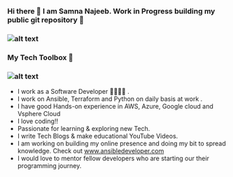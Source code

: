 ### Hi there 👋 I am Samna Najeeb. Work in Progress building my public git repository 🔭 

### ![alt text](https://i0.wp.com/www.ansibledeveloper.com/wp-content/uploads/2021/05/samna_onam-2.jpg?fit=300%2C300&ssl=1)

### My Tech Toolbox 🧰
### ![alt text](https://www.google.com/imgres?imgurl=https%3A%2F%2Fi.pinimg.com%2Foriginals%2F10%2F66%2Fca%2F1066cabb206c21ff44dbb21434ed8e48.png&imgrefurl=https%3A%2F%2Fwww.pinterest.com%2Fpin%2F670262357022084886%2F&tbnid=GRk3CBFLuSeHfM&vet=12ahUKEwjWlpjJp9z3AhVkwDgGHUUfB2gQMygLegUIARDyAQ..i&docid=tYkzHyoOTCjhsM&w=600&h=339&q=ansible%20logo&hl=en-GB&ved=2ahUKEwjWlpjJp9z3AhVkwDgGHUUfB2gQMygLegUIARDyAQ)


- I work as a Software Developer 👩‍💻👩‍💻 .
- I work on Ansible, Terraform and Python on daily basis at work .
- I have good Hands-on experience in AWS, Azure, Google cloud and Vsphere Cloud 
- I love coding!!
- Passionate for learning & exploring new Tech. 
- I write Tech Blogs & make educational YouTube Videos.
- I am working on building my online presence and doing my bit to spread knowledge. Check out www.ansibledeveloper.com 
- I would love to  mentor fellow developers who are starting our their programming journey.


<!--
**samnanajeeb/samnanajeeb** is a ✨ _special_ ✨ repository because its `README.md` (this file) appears on your GitHub profile.

Here are some ideas to get you started:

- 🔭 I’m currently working on ...
- 🌱 I’m currently learning ...
- 👯 I’m looking to collaborate on ...
- 🤔 I’m looking for help with ...
- 💬 Ask me about ...
- 📫 How to reach me: ...
- 😄 Pronouns: ...
- ⚡ Fun fact: ...
-->
